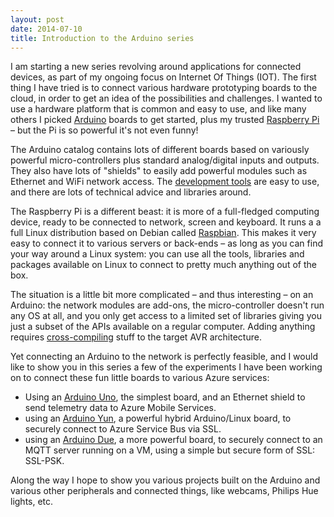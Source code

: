 ```yaml
---
layout: post
date: 2014-07-10
title: Introduction to the Arduino series
---
```


I am starting a new series revolving around applications for connected devices, as part of my ongoing focus on Internet Of Things (IOT). The first thing I have tried is to connect various hardware prototyping boards to the cloud, in order to get an idea of the possibilities and challenges. I wanted to use a hardware platform that is common and easy to use, and like many others I picked [Arduino](http://www.arduino.cc/) boards to get started, plus my trusted [Raspberry Pi](http://www.raspberrypi.org/) – but the Pi is so powerful it's not even funny!

The Arduino catalog contains lots of different boards based on variously powerful micro-controllers plus standard analog/digital inputs and outputs. They also have lots of "shields" to easily add powerful modules such as Ethernet and WiFi network access. The [development tools](http://arduino.cc/en/Main/Software) are easy to use, and there are lots of technical advice and libraries around.

The Raspberry Pi is a different beast: it is more of a full-fledged computing device, ready to be connected to network, screen and keyboard. It runs a a full Linux distribution based on Debian called [Raspbian](http://www.raspbian.org/). This makes it very easy to connect it to various servers or back-ends – as long as you can find your way around a Linux system: you can use all the tools, libraries and packages available on Linux to connect to pretty much anything out of the box.

The situation is a little bit more complicated – and thus interesting – on an Arduino: the network modules are add-ons, the micro-controller doesn't run any OS at all, and you only get access to a limited set of libraries giving you just a subset of the APIs available on a regular computer. Adding anything requires [cross-compiling](http://playground.arduino.cc/Code/CmakeBuild) stuff to the target AVR architecture.

Yet connecting an Arduino to the network is perfectly feasible, and I would like to show you in this series a few of the experiments I have been working on to connect these fun little boards to various Azure services:

- Using an [Arduino Uno](http://arduino.cc/en/Main/arduinoBoardUno), the simplest board, and an Ethernet shield to send telemetry data to Azure Mobile Services.
- using an [Arduino Yun](http://arduino.cc/en/Main/arduinoBoardYun), a powerful hybrid Arduino/Linux board, to securely connect to Azure Service Bus via SSL.
- using an [Arduino Due](http://arduino.cc/en/Main/arduinoBoardDue), a more powerful board, to securely connect to an MQTT server running on a VM, using a simple but secure form of SSL: SSL-PSK.

Along the way I hope to show you various projects built on the Arduino and various other peripherals and connected things, like webcams, Philips Hue lights, etc.
